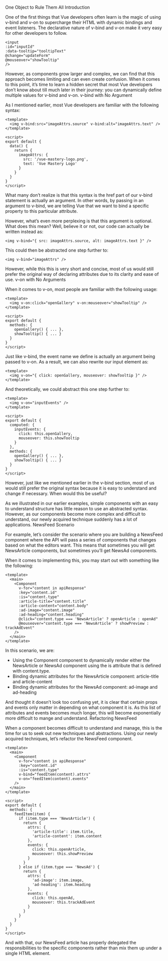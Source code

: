 One Object to Rule Them All
Introduction

One of the first things that Vue developers often learn is the magic of using v-bind and v-on to supercharge their HTML with dynamic bindings and event listeners. The declarative nature of v-bind and v-on make it very easy for other developers to follow.
```vue
<input
:id="inputId"
:data-tooltip="tooltipText"
@change="updateForm"
@mouseover="showTooltip"
/>
```

However, as components grow larger and complex, we can find that this approach becomes limiting and can even create confusion. When it comes to this point, it’s time to learn a hidden secret that most Vue developers don’t know about till much later in their journey: you can dynamically define multiple values for v-bind and v-on.
v-bind with No Argument

As I mentioned earlier, most Vue developers are familiar with the following syntax:

```vue
<template>
  <img v-bind:src="imageAttrs.source" v-bind:alt="imageAttrs.text" />
</template>

<script>
export default {
  data() {
    return {
      imageAttrs: {
        src: '/vue-mastery-logo.png',
        text: 'Vue Mastery Logo'
      }
    }
  }
}
</script>
```

What many don’t realize is that this syntax is the href part of our v-bind statement is actually an argument. In other words, by passing in an argument to v-bind, we are telling Vue that we want to bind a specific property to this particular attribute.

However, what’s even more perplexing is that this argument is optional. What does this mean? Well, believe it or not, our code can actually be written instead as:

```vue
<img v-bind="{ src: imageAttrs.source, alt: imageAttrs.text }" />
```

This could then be abstracted one step further to:

```vue
<img v-bind="imageAttrs" />
```

However, while this this is very short and concise, most of us would still prefer the original way of declaring attributes due to its clarity and ease of use.
v-on with No Arguments

When it comes to v-on, most people are familiar with the following usage:

```vue
<template>
  <img v-on:click="openGallery" v-on:mouseover="showTooltip" />
</template>

<script>
export default {
  methods: {
    openGallery() { ... },
    showTooltip() { ... }
  }
}
</script>
```

Just like v-bind, the event name we define is actually an argument being passed to v-on. As a result, we can also rewrite our input element as:

```vue
<template>
  <img v-on="{ click: openGallery, mouseover: showTooltip }" />
</template>
```

And theoretically, we could abstract this one step further to:

```vue
<template>
  <img v-on="inputEvents" />
</template>

<script>
export default {
  computed: {
    inputEvents: {
      click: this.openGallery,
      mouseover: this.showTooltip
    }
  },
  methods: {
    openGallery() { ... },
    showTooltip() { ... }
  }
}
</script>
```

However, just like we mentioned earlier in the v-bind section, most of us would still prefer the original syntax because it is easy to understand and change if necessary.
When would this be useful?

As we illustrated in our earlier examples, simple components with an easy to understand structure has little reason to use an abstracted syntax. However, as our components become more complex and difficult to understand, our newly acquired technique suddenly has a lot of applications.
NewsFeed Scenario

For example, let’s consider the scenario where you are building a NewsFeed component where the API will pass a series of components that changes based on what the editors want. This means that sometimes you will get NewsArticle components, but sometimes you’ll get NewsAd components.

When it comes to implementing this, you may start out with something like the following:

```vue
<template>
  <main>
    <Component 
      v-for="content in apiResponse"
      :key="content.id"
      :is="content.type"
      :article-title="content.title"
      :article-content="content.body"
      :ad-image="content.image"
      :ad-heading="content.heading"
      @click="content.type === 'NewsArticle' ? openArticle : openAd"
      @mouseover="content.type === 'NewsArticle' ? showPreview : trackAdEvent"
    />
  </main>
</template>
```

In this scenario, we are:

- Using the Component component to dynamically render either the NewsArticle or NewsAd component using the is attribute that is defined with content.type.
- Binding dynamic attributes for the NewsArticle component: article-title and article-content
- Binding dynamic attributes for the NewsAd component: ad-image and ad-heading

And thought it doesn’t look too confusing yet, it is clear that certain props and events only matter in depending on what component it is. As this list of attributes and events becomes much longer, this will become exponentially more difficult to mange and understand.
Refactoring NewsFeed

When a component becomes difficult to understand and manage, this is the time for us to seek out new techniques and abstractions. Using our newly acquired techniques, let’s refactor the NewsFeed component.

```vue
<template>
  <main>
    <Component 
      v-for="content in apiResponse"
      :key="content.id"
      :is="content.type"
      v-bind="feedItem(content).attrs"
      v-on="feedItem(content).events"
    />
  </main>
</template>

<script>
export default {
  methods: {
    feedItem(item) {
      if (item.type === 'NewsArticle') {
        return {
          attrs: {
            'article-title': item.title,
            'article-content': item.content
          },
          events: {
            click: this.openArticle,
            mouseover: this.showPreview
          }
        }
      } else if (item.type === 'NewsAd') {
        return {
          attrs: {
            'ad-image': item.image,
            'ad-heading': item.heading
          },
          events: {
            click: this.openAd,
            mouseover: this.trackAdEvent
          }
        }
      }
    }
  }
}
</script>
```

And with that, our NewsFeed article has properly delegated the responsibilities to the specific components rather than mix them up under a single HTML element.

